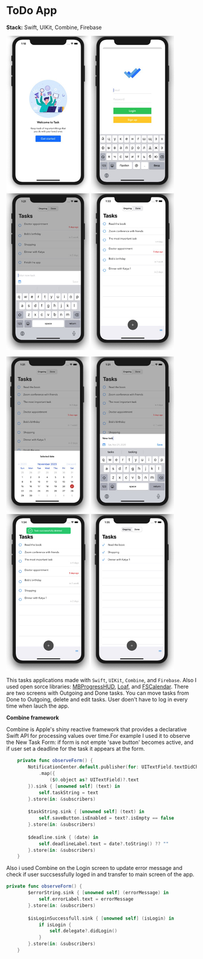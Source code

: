 # ToDo App

**Stack:** Swift, UIKit, Combine, Firebase

<img src="https://github.com/bgoncharov/ToDoApp/blob/main/img/1.jpg" width="220">        <img src="https://github.com/bgoncharov/ToDoApp/blob/main/img/2.jpg" width="220">   <img src="https://github.com/bgoncharov/ToDoApp/blob/main/img/3.jpg" width="220">   <img src="https://github.com/bgoncharov/ToDoApp/blob/main/img/4.jpg" width="220">

<img src="https://github.com/bgoncharov/ToDoApp/blob/main/img/5.jpg" width="220">        <img src="https://github.com/bgoncharov/ToDoApp/blob/main/img/6.jpg" width="220">   <img src="https://github.com/bgoncharov/ToDoApp/blob/main/img/7.jpg" width="220">   <img src="https://github.com/bgoncharov/ToDoApp/blob/main/img/8.jpg" width="220">

This tasks applications made with `Swift`, `UIKit`, `Combine`, and `Firebase`. Also I used open sorce libraries: [MBProgressHUD](https://github.com/jdg/MBProgressHUD), [Loaf](https://github.com/schmidyy/Loaf), and [FSCalendar](https://github.com/WenchaoD/FSCalendar). There are two screens with Outgoing and Done tasks. You can move tasks from Done to Outgoing, delete and edit tasks. User doen't have to log in every time when lauch the app. 

**Combine framework**

Combine is Apple's shiny reactive framework that provides a declarative Swift API for processing values over time.For example I used it to observe the New Task Form: if form is not empte 'save button' becomes active, and if user set a deadline for the task it appears at the form.

```swift
    private func observeForm() {
        NotificationCenter.default.publisher(for: UITextField.textDidChangeNotification)
            .map({
                ($0.object as? UITextField)?.text
        }).sink { [unowned self] (text) in
            self.taskString = text
        }.store(in: &subscribers)
        
        $taskString.sink { [unowned self] (text) in
            self.saveButton.isEnabled = text?.isEmpty == false
        }.store(in: &subscribers)
        
        $deadline.sink { (date) in
            self.deadlineLabel.text = date?.toString() ?? ""
        }.store(in: &subscribers)
    }
```

Also i used Combine on the Login screen to update error message and check if user succsessfully loged in and transfer to main screen of the app.

```swift
private func observeForm() {
        $errorString.sink { [unowned self] (errorMessage) in
            self.errorLabel.text = errorMessage
        }.store(in: &subscribers)
        
        $isLoginSuccessfull.sink { [unowned self] (isLogin) in
            if isLogin {
                self.delegate?.didLogin()
            }
        }.store(in: &subscribers)
    }
```
    
   
